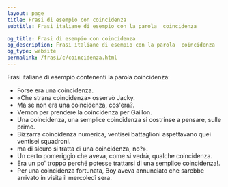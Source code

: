 ```yaml
---
layout: page
title: Frasi di esempio con coincidenza 
subtitle: Frasi italiane di esempio con la parola  coincidenza

og_title: Frasi di esempio con coincidenza 
og_description: Frasi italiane di esempio con la parola  coincidenza
og_type: website
permalink: /frasi/c/coincidenza.html
---
```


Frasi italiane di esempio contenenti la parola coincidenza:


- Forse era una coincidenza.
- «Che strana coincidenza» osservò Jacky.
- Ma se non era una coincidenza, cos'era?.
- Vernon per prendere la coincidenza per Gaillon.
- Una coincidenza, una semplice coincidenza si costrinse a pensare, sulle prime.
- Bizzarra coincidenza numerica, ventisei battaglioni aspettavano quei ventisei squadroni.
- ma di sicuro si tratta di una coincidenza, no?».
- Un certo pomeriggio che aveva, come si vedrà, qualche coincidenza.
- Era un po' troppo perché potesse trattarsi di una semplice coincidenza!.
- Per una coincidenza fortunata, Boy aveva annunciato che sarebbe arrivato in visita il mercoledì sera.
